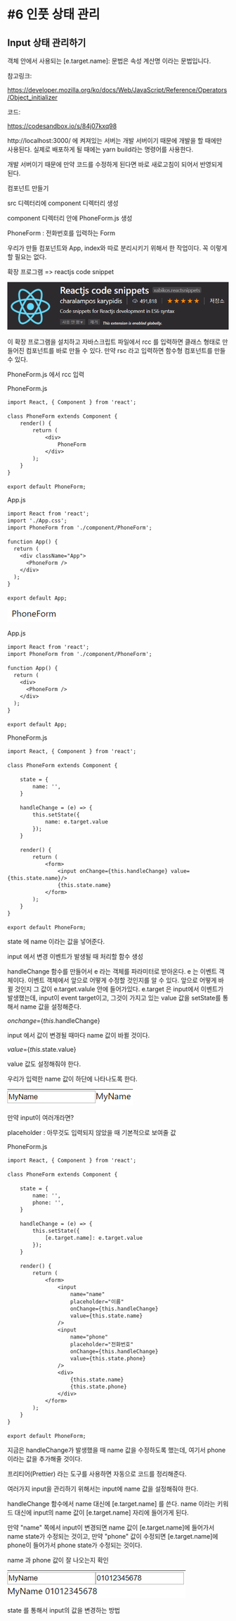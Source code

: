 # #6 인풋 상태 관리



## Input 상태 관리하기



객체 안에서 사용되는 [e.target.name]: 문법은 속성 계산명 이라는 문법입니다.



참고링크:

https://developer.mozilla.org/ko/docs/Web/JavaScript/Reference/Operators/Object_initializer



코드:

https://codesandbox.io/s/84j07kxq98



http://localhost:3000/ 에 켜져있는 서버는 개발 서버이기 때문에 개발을 할 때에만 사용된다. 실제로 배포하게 될 때에는 yarn build라는 명령어를 사용한다.



개발 서버이기 때문에 만약 코드를 수정하게 된다면 바로 새로고침이 되어서 반영되게 된다.



컴포넌트 만들기

src 디렉터리에 component 디렉터리 생성

component 디렉터리 안에 PhoneForm.js 생성

PhoneForm : 전화번호를 입력하는 Form



우리가 만들 컴포넌트와 App, index와 따로 분리시키기 위해서 한 작업이다. 꼭 이렇게 할 필요는 없다.



확장 프로그램 => reactjs code snippet

![image-20200220212338318](images/image-20200220212338318.png)



이 확장 프로그램을 설치하고 자바스크립트 파일에서 rcc 를 입력하면 클래스 형태로 만들어진 컴포넌트를 바로 만들 수 있다. 만약 rsc 라고 입력하면 함수형 컴포넌트를 만들 수 있다.



PhoneForm.js 에서 rcc 입력



PhoneForm.js

```react
import React, { Component } from 'react';

class PhoneForm extends Component {
    render() {
        return (
            <div>
                PhoneForm
            </div>
        );
    }
}

export default PhoneForm;
```



App.js

```react
import React from 'react';
import './App.css';
import PhoneForm from './component/PhoneForm';

function App() {
  return (
    <div className="App">
      <PhoneForm />
    </div>
  );
}

export default App;
```



![image-20200220212725390](images/image-20200220212725390.png)

App.js

```react
import React from 'react';
import PhoneForm from './component/PhoneForm';

function App() {
  return (
    <div>
      <PhoneForm />
    </div>
  );
}

export default App;
```



PhoneForm.js

```react
import React, { Component } from 'react';

class PhoneForm extends Component {

    state = {
        name: '',
    }

    handleChange = (e) => {
        this.setState({
            name: e.target.value
        });
    }

    render() {
        return (
            <form>
                <input onChange={this.handleChange} value={this.state.name}/>
                {this.state.name}
            </form>
        );
    }
}

export default PhoneForm;
```



state 에 name 이라는 값을 넣어준다.

input 에서 변경 이벤트가 발생될 때 처리할 함수 생성

handleChange 함수를 만들어서 e 라는 객체를 파라미터로 받아온다. e 는 이벤트 객체이다. 이벤트 객체에서 앞으로 어떻게 수정할 것인지를 알 수 있다. 앞으로 어떻게 바뀔 것인지 그 값이 e.target.valule 안에 들어가있다. e.target 은 input에서 이벤트가 발생했는데, input이 event target이고, 그것이 가지고 있는 value 값을 setState를 통해서 name 값을 설정해준다.



*onchange*={*this*.handleChange}

input 에서 값이 변경될 때마다 name 값이 바뀔 것이다.



*value*={*this*.state.value}

value 값도 설정해줘야 한다.



우리가 입력한 name 값이 하단에 나타나도록 한다.



![image-20200220214032718](images/image-20200220214032718.png)



만약 input이 여러개라면?

placeholder : 아무것도 입력되지 않았을 때 기본적으로 보여줄 값



PhoneForm.js

```react
import React, { Component } from 'react';

class PhoneForm extends Component {

    state = {
        name: '',
        phone: '',
    }

    handleChange = (e) => {
        this.setState({
            [e.target.name]: e.target.value
        });
    }

    render() {
        return (
            <form>
                <input
                    name="name"
                    placeholder="이름"
                    onChange={this.handleChange}
                    value={this.state.name}
                />
                <input
                    name="phone"
                    placeholder="전화번호"
                    onChange={this.handleChange}
                    value={this.state.phone}
                />
                <div>
                    {this.state.name}
                    {this.state.phone}
                </div>
            </form>
        );
    }
}

export default PhoneForm;
```



지금은 handleChange가 발생했을 때 name 값을 수정하도록 했는데, 여기서 phone이라는 값을 추가해줄 것이다.

프리티어(Prettier) 라는 도구를 사용하면 자동으로 코드를 정리해준다.

여러가지 input을 관리하기 위해서는 input에 name 값을 설정해줘야 한다.

handleChange 함수에서 name 대신에 [e.target.name] 를 쓴다. name 이라는 키워드 대신에 input의 name 값이 [e.target.name] 자리에 들어가게 된다.

만약 "name" 쪽에서 input이 변경되면 name 값이 [e.target.name]에 들어가서 name state가 수정되는 것이고, 만약 "phone" 값이 수정되면 [e.target.name]에 phone이 들어가서 phone state가 수정되는 것이다.

name 과 phone 값이 잘 나오는지 확인



![image-20200221000559793](images/image-20200221000559793.png)



state 를 통해서 input의 값을 변경하는 방법


